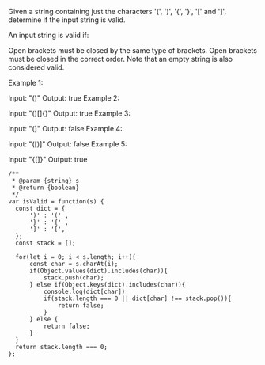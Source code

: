 Given a string containing just the characters '(', ')', '{', '}', '[' and ']', determine if the input string is valid.

An input string is valid if:

Open brackets must be closed by the same type of brackets.
Open brackets must be closed in the correct order.
Note that an empty string is also considered valid.

Example 1:

Input: "()"
Output: true
Example 2:

Input: "()[]{}"
Output: true
Example 3:

Input: "(]"
Output: false
Example 4:

Input: "([)]"
Output: false
Example 5:

Input: "{[]}"
Output: true

```
/**
 * @param {string} s
 * @return {boolean}
 */
var isValid = function(s) {
  const dict = {
      ')' : '(' ,
      '}' : '{' ,
      ']' : '[',
  };
  const stack = [];    

  for(let i = 0; i < s.length; i++){
      const char = s.charAt(i);
      if(Object.values(dict).includes(char)){
          stack.push(char);
      } else if(Object.keys(dict).includes(char)){
          console.log(dict[char])
          if(stack.length === 0 || dict[char] !== stack.pop()){
              return false;
          }
      } else {
          return false;
      }
  }
  return stack.length === 0;
};

```
